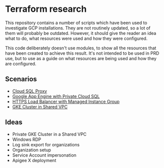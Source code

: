 # Terraform research

This repository contains a number of scripts which have been used to investigate GCP installations.  They are not routinely updated, so a lot of them will probably be outdated.  However, it should give the reader an idea what to do, what resources were used and how they were configured.

This code deliberately doesn't use modules, to show all the resources that have been created to achieve this result.  It's not intended to be used in PRD use, but to use as a guide on what resources are being used and how they are configured.

## Scenarios
* [Cloud SQL Proxy](./cloud-sql-proxy)
* [Google App Engine with Private Cloud SQL](./gae_private_cloud_sql_iap)
* [HTTPS Load Balancer with Managed Instance Group](./https_lb_mig)
* [GKE Cluster in Shared VPC](./private_gke_shared_vpc)

## Ideas
* Private GKE Cluster in a Shared VPC
* Windows RDP
* Log sink export for organizations
* Organization setup
* Service Account impersonation
* Apigee X deployment